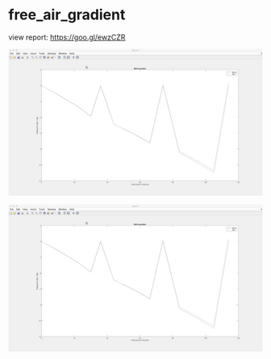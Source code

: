 # free_air_gradient

view report: https://goo.gl/ewzCZR

![ScreenShot](drift_correction.jpeg)


![ScreenShot](https://raw.githubusercontent.com/q-omar/free_air_gradient/matlab_excel_implementation/drift_correction.jpeg)
